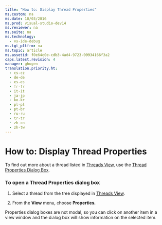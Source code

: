 ```yaml
---
title: "How to: Display Thread Properties"
ms.custom: na
ms.date: 10/03/2016
ms.prod: visual-studio-dev14
ms.reviewer: na
ms.suite: na
ms.technology: 
  - vs-ide-debug
ms.tgt_pltfrm: na
ms.topic: article
ms.assetid: f0e64c0e-cdb3-4ad4-9723-09934166f3a2
caps.latest.revision: 4
manager: ghogen
translation.priority.ht: 
  - cs-cz
  - de-de
  - es-es
  - fr-fr
  - it-it
  - ja-jp
  - ko-kr
  - pl-pl
  - pt-br
  - ru-ru
  - tr-tr
  - zh-cn
  - zh-tw
---
```

# How to: Display Thread Properties
To find out more about a thread listed in [Threads View](../VS_debugger/Threads-View.md), use the [Thread Properties Dialog Box](../VS_debugger/Thread-Properties-Dialog-Box.md).  
  
### To open a Thread Properties dialog box  
  
1.  Select a thread from the tree displayed in [Threads View](../VS_debugger/Threads-View.md).  
  
2.  From the **View** menu, choose **Properties**.  
  
 Properties dialog boxes are not modal, so you can click on another item in a view window and the dialog box will show information on the selected item.
